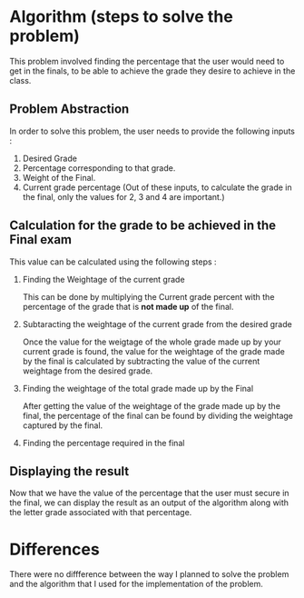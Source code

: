 # Algorithm (steps to solve the problem)

This problem involved finding the percentage that the user would need to get in the finals, to be able to achieve the grade they desire to achieve in the class. 

## Problem Abstraction 

In order to solve this problem, the user needs to provide the following inputs : 
1. Desired Grade 
2. Percentage corresponding to that grade. 
3. Weight of the Final.
4. Current grade percentage (Out of these inputs, to calculate the grade in the final, only the values for 2, 3 and 4 are important.)

## Calculation for the grade to be achieved in the Final exam

This value can be calculated using the following steps : 
1. Finding the Weightage of the current grade 
    
     This can be done by multiplying the Current grade percent with the percentage of the grade that is **not made up** of the final. 

2. Subtaracting the weightage of the current grade from the desired grade
    
    Once the value for the weigtage of the whole grade made up by your current grade is found, the value for the weightage of the grade made by the final is calculated by subtracting the value of the current weightage from the desired grade.

3. Finding the weightage of the total grade made up by the Final
    
    After getting the value of the weightage of the grade made up by the final, the percentage of the final can be found by dividing the weightage captured by the final.

4. Finding the percentage required in the final
    

## Displaying the result

Now that we have the value of the percentage that the user must secure in the final, we can display the result as an output of the algorithm along with the letter grade associated with that percentage.
# Differences

There were no diffference between the way I planned to solve the problem and the algorithm that I used for the implementation of the problem.